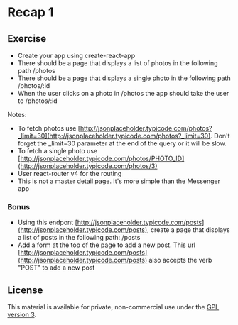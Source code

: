 # Recap 1

## Exercise
- Create your app using create-react-app
- There should be a page that displays a list of photos in the following path /photos
- There should be a page that displays a single photo in the following path /photos/:id
- When the user clicks on a photo in /photos the app should take the user to /photos/:id

Notes:
- To fetch photos use [http://jsonplaceholder.typicode.com/photos?_limit=30](http://jsonplaceholder.typicode.com/photos?_limit=30). Don't forget the _limit=30 parameter at the end of the query or it will be slow.
- To fetch a single photo use [http://jsonplaceholder.typicode.com/photos/PHOTO_ID](http://jsonplaceholder.typicode.com/photos/3)
- User react-router v4 for the routing
- This is not a master detail page. It's more simple than the Messenger app

### Bonus
- Using this endpont [http://jsonplaceholder.typicode.com/posts](http://jsonplaceholder.typicode.com/posts), create a page that displays a list of posts in the following path: /posts
- Add a form at the top of the page to add a new post. This url [http://jsonplaceholder.typicode.com/posts](http://jsonplaceholder.typicode.com/posts) also accepts the verb "POST" to add a new post

## License

This material is available for private, non-commercial use under the [GPL version 3](http://www.gnu.org/licenses/gpl-3.0-standalone.html).
